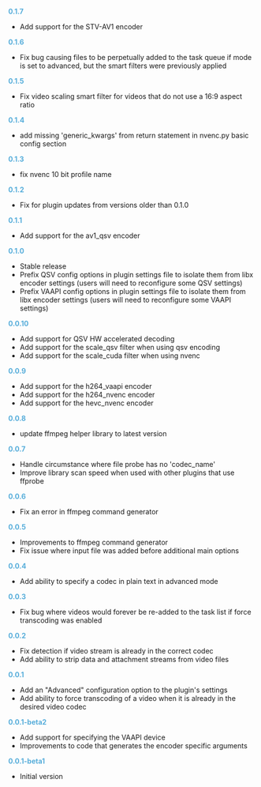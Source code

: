 **<span style="color:#56adda">0.1.7</span>**
 - Add support for the STV-AV1 encoder

**<span style="color:#56adda">0.1.6</span>**
- Fix bug causing files to be perpetually added to the task queue if mode is set to advanced, but the smart filters were previously applied

**<span style="color:#56adda">0.1.5</span>**
- Fix video scaling smart filter for videos that do not use a 16:9 aspect ratio

**<span style="color:#56adda">0.1.4</span>**
- add missing 'generic_kwargs' from return statement in nvenc.py basic config section

**<span style="color:#56adda">0.1.3</span>**
- fix nvenc 10 bit profile name

**<span style="color:#56adda">0.1.2</span>**
- Fix for plugin updates from versions older than 0.1.0

**<span style="color:#56adda">0.1.1</span>**
- Add support for the av1_qsv encoder

**<span style="color:#56adda">0.1.0</span>**
- Stable release
- Prefix QSV config options in plugin settings file to isolate them from libx encoder settings (users will need to reconfigure some QSV settings)
- Prefix VAAPI config options in plugin settings file to isolate them from libx encoder settings (users will need to reconfigure some VAAPI settings)

**<span style="color:#56adda">0.0.10</span>**
- Add support for QSV HW accelerated decoding
- Add support for the scale_qsv filter when using qsv encoding
- Add support for the scale_cuda filter when using nvenc

**<span style="color:#56adda">0.0.9</span>**
- Add support for the h264_vaapi encoder
- Add support for the h264_nvenc encoder
- Add support for the hevc_nvenc encoder

**<span style="color:#56adda">0.0.8</span>**
- update ffmpeg helper library to latest version

**<span style="color:#56adda">0.0.7</span>**
- Handle circumstance where file probe has no 'codec_name'
- Improve library scan speed when used with other plugins that use ffprobe

**<span style="color:#56adda">0.0.6</span>**
- Fix an error in ffmpeg command generator

**<span style="color:#56adda">0.0.5</span>**
- Improvements to ffmpeg command generator
- Fix issue where input file was added before additional main options

**<span style="color:#56adda">0.0.4</span>**
- Add ability to specify a codec in plain text in advanced mode

**<span style="color:#56adda">0.0.3</span>**
- Fix bug where videos would forever be re-added to the task list if force transcoding was enabled

**<span style="color:#56adda">0.0.2</span>**
- Fix detection if video stream is already in the correct codec
- Add ability to strip data and attachment streams from video files

**<span style="color:#56adda">0.0.1</span>**
- Add an "Advanced" configuration option to the plugin's settings
- Add ability to force transcoding of a video when it is already in the desired video codec

**<span style="color:#56adda">0.0.1-beta2</span>**
- Add support for specifying the VAAPI device
- Improvements to code that generates the encoder specific arguments

**<span style="color:#56adda">0.0.1-beta1</span>**
- Initial version
